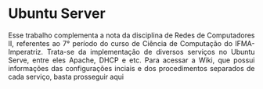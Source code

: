 # Ubuntu Server

<p align="justify">Esse trabalho complementa a nota da disciplina de Redes de Computadores II, referentes ao 7° período do curso de Ciência de Computação do IFMA-Imperatriz. Trata-se da implementação de diversos serviços no Ubuntu Serve, entre eles Apache, DHCP e etc. Para acessar a Wiki, que possui informações das configurações inciais e dos procedimentos separados de cada serviço, basta prosseguir aqui</p>
